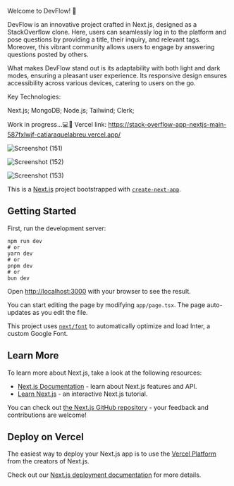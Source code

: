 Welcome to DevFlow! 🌟

DevFlow is an innovative project crafted in Next.js, designed as a StackOverflow clone. Here, users can seamlessly log in to the platform and pose questions by providing a title, their inquiry, and relevant tags. Moreover, this vibrant community allows users to engage by answering questions posted by others.

What makes DevFlow stand out is its adaptability with both light and dark modes, ensuring a pleasant user experience. Its responsive design ensures accessibility across various devices, catering to users on the go.

Key Technologies:

Next.js;
MongoDB;
Node.js;
Tailwind;
Clerk;

Work in progress...💻🧠
Vercel link: https://stack-overflow-app-nextjs-main-587fxlwjf-catiaraquelabreu.vercel.app/

![Screenshot (151)](https://github.com/catiaraquelabreu/stack_overflow_app-nextjs-main/assets/131707164/a5bfd4e4-94aa-4ca0-8c19-8cb1ba11415b)



![Screenshot (152)](https://github.com/catiaraquelabreu/stack_overflow_app-nextjs-main/assets/131707164/6d7ccebe-b028-4417-90b4-0332305febee)



![Screenshot (153)](https://github.com/catiaraquelabreu/stack_overflow_app-nextjs-main/assets/131707164/873ec0b5-e4c7-4fbb-8147-f2c25b6abc30)



This is a [Next.js](https://nextjs.org/) project bootstrapped with [`create-next-app`](https://github.com/vercel/next.js/tree/canary/packages/create-next-app).

## Getting Started

First, run the development server:

```bash.
npm run dev
# or
yarn dev
# or
pnpm dev
# or
bun dev
```

Open [http://localhost:3000](http://localhost:3000) with your browser to see the result.

You can start editing the page by modifying `app/page.tsx`. The page auto-updates as you edit the file.

This project uses [`next/font`](https://nextjs.org/docs/basic-features/font-optimization) to automatically optimize and load Inter, a custom Google Font.

## Learn More

To learn more about Next.js, take a look at the following resources:

- [Next.js Documentation](https://nextjs.org/docs) - learn about Next.js features and API.
- [Learn Next.js](https://nextjs.org/learn) - an interactive Next.js tutorial.

You can check out [the Next.js GitHub repository](https://github.com/vercel/next.js/) - your feedback and contributions are welcome!

## Deploy on Vercel

The easiest way to deploy your Next.js app is to use the [Vercel Platform](https://vercel.com/new?utm_medium=default-template&filter=next.js&utm_source=create-next-app&utm_campaign=create-next-app-readme) from the creators of Next.js.

Check out our [Next.js deployment documentation](https://nextjs.org/docs/deployment) for more details.
